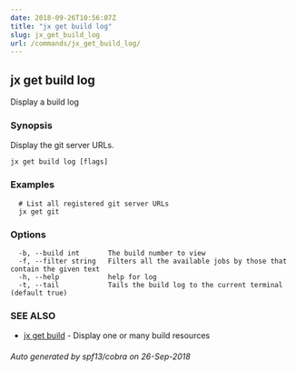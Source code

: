 ```yaml
---
date: 2018-09-26T10:56:07Z
title: "jx get build log"
slug: jx_get_build_log
url: /commands/jx_get_build_log/
---
```

## jx get build log

Display a build log

### Synopsis

Display the git server URLs.

```
jx get build log [flags]
```

### Examples

```
  # List all registered git server URLs
  jx get git
```

### Options

```
  -b, --build int       The build number to view
  -f, --filter string   Filters all the available jobs by those that contain the given text
  -h, --help            help for log
  -t, --tail            Tails the build log to the current terminal (default true)
```

### SEE ALSO

* [jx get build](/commands/jx_get_build/)	 - Display one or many build resources

###### Auto generated by spf13/cobra on 26-Sep-2018
